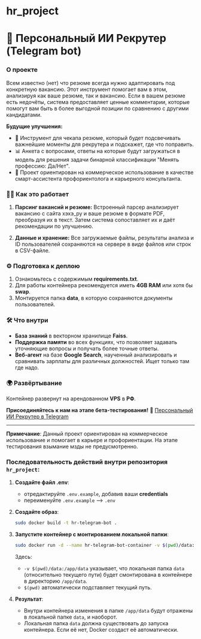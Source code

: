 # hr_project

# 🚀 Персональный ИИ Рекрутер (Telegram bot)

### О проекте
Всем известно (нет) что резюме всегда нужно адаптировать под конкретную вакансию. Этот инструмент помогает вам в этом, анализируя как ваше резюме, так и вакансию. Если в вашем резюме есть недочёты, система предоставляет ценные комментарии, которые помогут вам быть в более выгодной позиции по сравнению с другими кандидатами.

**Будущие улучшения:**
- 📝 Инструмент для чекапа резюме, который будет подсвечивать важнейшие моменты для рекрутера и подскажет, где что поправить.
- 📊 Анкета с вопросами, ответы на которые будут загружаться в модель для решения задачи бинарной классификации "Менять профессию: Да/Нет".
- 🤖 Проект ориентирован на коммерческое использование в качестве смарт-ассистента профориентолога и карьерного консультанта.

### 🧑‍💻 Как это работает
1. **Парсинг вакансий и резюме:**
   Встроенный парсер анализирует вакансию с сайта хэхэ_ру и ваше резюме в формате PDF, преобразуя их в текст. Затем система сопоставляет их и даёт рекомендации по улучшению.

2. **Данные и хранение:**
   Все загружаемые файлы, результаты анализа и ID пользователей сохраняются на сервере в виде файлов или строк в CSV-файле.

### ⚙️ Подготовка к деплою
1. Ознакомьтесь с содержимым **requirements.txt**.
2. Для работы контейнера рекомендуется иметь **4GB RAM** или хотя бы **swap**.
3. Монтируется папка **data**, в которую сохраняются документы пользователей.

### 🛠 Что внутри
- **База знаний** в векторном хранилище **Faiss**.
- **Поддержка памяти** во всех функциях, что позволяет задавать уточняющие вопросы и получать более точные ответы.
- **Веб-агент** на базе **Google Search**, наученный анализировать и сравнивать зарплаты для различных должностей. Ищет только там где надо.

### 🌍 Развёртывание
Контейнер развернут на арендованном **VPS** в **РФ**.

**Присоединяйтесь к нам на этапе бета-тестирования!**
🔗 [Персональный ИИ Рекрутер в Telegram](https://t.me/Personal_HR_bot)

---

**Примечание**: Данный проект ориентирован на коммерческое использование и помогает в карьере и профориентации. На этапе тестирования взымание мзды не предусмотренно.



### Последовательность действий внутри репозитория ```hr_project```:

1. **Создайте файл .env**:
   * отредактируйте ```.env.example```, добавив ваши **credentials**
   * переименуйте ```.env.example``` --> ```.env```

2. **Создайте образ**:
   ```bash
   sudo docker build -t hr-telegram-bot .
   ```

3. **Запустите контейнер с монтированием локальной папки**:
   ```bash
   sudo docker run -d --name hr-telegram-bot-container -v $(pwd)/data:/app/data hr-telegram-bot
   ```

   Здесь:
   - `-v $(pwd)/data:/app/data` указывает, что локальная папка `data` (относительно текущего пути) будет смонтирована в контейнере в директорию `/app/data`.
   - `$(pwd)` автоматически подставляет текущий путь.

4. **Результат**:
   - Внутри контейнера изменения в папке `/app/data` будут отражены в локальной папке `data`, и наоборот.
   - Локальная папка `data` должна существовать до запуска контейнера. Если её нет, Docker создаст её автоматически.
